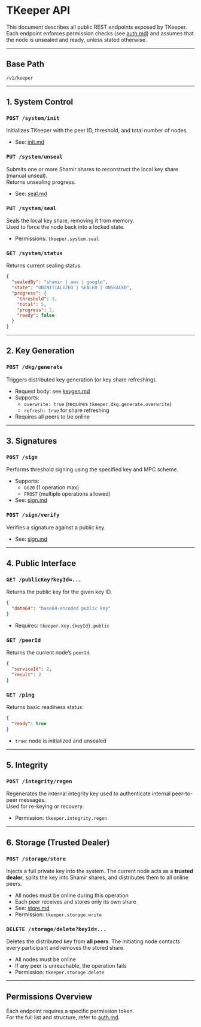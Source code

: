 # TKeeper API

This document describes all public REST endpoints exposed by TKeeper.  
Each endpoint enforces permission checks (see [auth.md](auth.md)) and assumes that the node is unsealed and ready, unless stated otherwise.

---

## Base Path

```
/v1/keeper
```

---

## 1. System Control

### `POST /system/init`

Initializes TKeeper with the peer ID, threshold, and total number of nodes.

- See: [init.md](init.md)

### `PUT /system/unseal`

Submits one or more Shamir shares to reconstruct the local key share (manual unseal).  
Returns unsealing progress.

- See: [seal.md](seal.md)

### `PUT /system/seal`

Seals the local key share, removing it from memory.  
Used to force the node back into a locked state.

- Permissions: `tkeeper.system.seal`

### `GET /system/status`

Returns current sealing status.

```json
{
  "sealedBy": "shamir | aws | google",
  "state": "UNINITIALIZED | SEALED | UNSEALED",
  "progress": {
    "threshold": 3,
    "total": 5,
    "progress": 2,
    "ready": false
  }
}
```

---

## 2. Key Generation

### `POST /dkg/generate`

Triggers distributed key generation (or key share refreshing).

- Request body: see [keygen.md](keygen.md)
- Supports:
    - `overwrite: true` (requires `tkeeper.dkg.generate.overwrite`)
    - `refresh: true` for share refreshing
- Requires all peers to be online

---

## 3. Signatures

### `POST /sign`

Performs threshold signing using the specified key and MPC scheme.

- Supports:
    - `GG20` (1 operation max)
    - `FROST` (multiple operations allowed)
- See: [sign.md](sign.md)

### `POST /sign/verify`

Verifies a signature against a public key.

- See: [sign.md](sign.md)

---

## 4. Public Interface

### `GET /publicKey?keyId=...`

Returns the public key for the given key ID.

```json
{
  "data64": "base64-encoded public key"
}
```

- Requires: `tkeeper.key.{keyId}.public`

### `GET /peerId`

Returns the current node’s `peerId`.

```json
{
  "serviceId": 2,
  "result": 2
}
```

### `GET /ping`

Returns basic readiness status:

```json
{
  "ready": true
}
```

- `true`: node is initialized and unsealed

---

## 5. Integrity

### `POST /integrity/regen`

Regenerates the internal integrity key used to authenticate internal peer-to-peer messages.  
Used for re-keying or recovery.

- Permission: `tkeeper.integrity.regen`

---

## 6. Storage (Trusted Dealer)

### `POST /storage/store`

Injects a full private key into the system. The current node acts as a **trusted dealer**, splits the key into Shamir shares, and distributes them to all online peers.

- All nodes must be online during this operation
- Each peer receives and stores only its own share
- See: [store.md](store.md)
- Permission: `tkeeper.storage.write`

### `DELETE /storage/delete?keyId=...`

Deletes the distributed key from **all peers**. The initiating node contacts every participant and removes the stored share.

- All nodes must be online
- If any peer is unreachable, the operation fails
- Permission: `tkeeper.storage.delete`

---

## Permissions Overview

Each endpoint requires a specific permission token.  
For the full list and structure, refer to [auth.md](auth.md).
